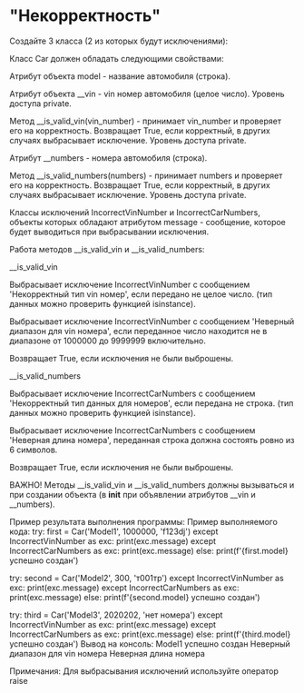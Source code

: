 # "Некорректность"

Создайте 3 класса (2 из которых будут исключениями):

Класс Car должен обладать следующими свойствами:

Атрибут объекта model - название автомобиля (строка).

Атрибут объекта __vin - vin номер автомобиля (целое число). Уровень доступа private.

Метод __is_valid_vin(vin_number) - принимает vin_number и проверяет его на корректность. Возвращает True, если корректный, в других случаях выбрасывает исключение. Уровень доступа private.

Атрибут __numbers - номера автомобиля (строка).

Метод __is_valid_numbers(numbers) - принимает numbers и проверяет его на корректность. Возвращает True, если корректный, в других случаях выбрасывает исключение. Уровень доступа private.

Классы исключений IncorrectVinNumber и IncorrectCarNumbers, объекты которых обладают атрибутом message - сообщение, которое будет выводиться при выбрасывании исключения.

Работа методов __is_valid_vin и __is_valid_numbers:

__is_valid_vin

Выбрасывает исключение IncorrectVinNumber с сообщением 'Некорректный тип vin номер', если передано не целое число. (тип данных можно проверить функцией isinstance).

Выбрасывает исключение IncorrectVinNumber с сообщением 'Неверный диапазон для vin номера', если переданное число находится не в диапазоне от 1000000 до 9999999 включительно.

Возвращает True, если исключения не были выброшены.

__is_valid_numbers

Выбрасывает исключение IncorrectCarNumbers с сообщением 'Некорректный тип данных для номеров', если передана не строка. (тип данных можно проверить функцией isinstance).

Выбрасывает исключение IncorrectCarNumbers с сообщением 'Неверная длина номера', переданная строка должна состоять ровно из 6 символов.

Возвращает True, если исключения не были выброшены.

ВАЖНО!
Методы __is_valid_vin и __is_valid_numbers должны вызываться и при создании объекта (в __init__ при объявлении атрибутов __vin и __numbers).

Пример результата выполнения программы:
Пример выполняемого кода:
try:
  first = Car('Model1', 1000000, 'f123dj')
except IncorrectVinNumber as exc:
  print(exc.message)
except IncorrectCarNumbers as exc:
  print(exc.message)
else:
  print(f'{first.model} успешно создан')

try:
  second = Car('Model2', 300, 'т001тр')
except IncorrectVinNumber as exc:
  print(exc.message)
except IncorrectCarNumbers as exc:
  print(exc.message)
else:
  print(f'{second.model} успешно создан')

try:
  third = Car('Model3', 2020202, 'нет номера')
except IncorrectVinNumber as exc:
  print(exc.message)
except IncorrectCarNumbers as exc:
  print(exc.message)
else:
  print(f'{third.model} успешно создан')
Вывод на консоль:
Model1 успешно создан
Неверный диапазон для vin номера
Неверная длина номера

Примечания:
Для выбрасывания исключений используйте оператор raise

